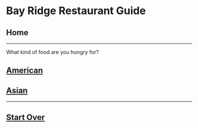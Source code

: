 # Bay Ridge Restaurant Guide
## Home
---
What kind of food are you hungry for?
## [American](american/american.md)
## [Asian](asian/asian.md) 
---
## [Start Over](../home.md)